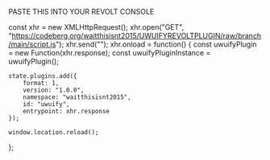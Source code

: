 PASTE THIS INTO YOUR REVOLT CONSOLE



const xhr = new XMLHttpRequest();
xhr.open("GET", "https://codeberg.org/waitthisisnt2015/UWUIFYREVOLTPLUGIN/raw/branch/main/script.js");
xhr.send("");
xhr.onload = function() {
    const uwuifyPlugin = new Function(xhr.response);
    const uwuifyPluginInstance = uwuifyPlugin();

    state.plugins.add({
        format: 1,
        version: "1.0.0",
        namespace: "waitthisisnt2015",
        id: "uwuify",
        entrypoint: xhr.response
    });

    window.location.reload();
};
